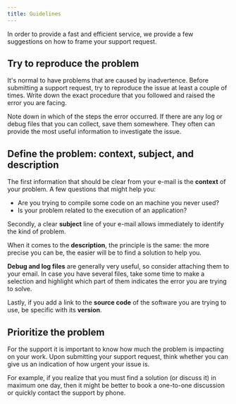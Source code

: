 ```yaml
---
title: Guidelines
---
```


In order to provide a fast and efficient service, we provide a few suggestions on how to frame your support request.

## Try to reproduce the problem

It's normal to have problems that are caused by inadvertence.
Before submitting a support request, try to reproduce the issue at least a couple of times.
Write down the exact procedure that you followed and raised the error you are facing.

Note down in which of the steps the error occurred.
If there are any log or debug files that you can collect, save them somewhere.
They often can provide the most useful information to investigate the issue.

## Define the problem: context, subject, and description

The first information that should be clear from your e-mail is the **context** of your problem.
A few questions that might help you:

- Are you trying to compile some code on an machine you never used?
- Is your problem related to the execution of an application?

Secondly, a clear **subject** line of your e-mail allows immediately to identify the kind of problem.

When it comes to the **description**, the principle is the same: the more precise you can be, the easier will be to find a solution to help you.

**Debug and log files** are generally very useful, so consider attaching them to your email.
In case you have several files, take some time to make a selection and highlight which part of them indicates the error you are trying to solve.

Lastly, if you add a link to the **source code** of the software you are trying to use, be specific with its **version**.

## Prioritize the problem

For the support it is important to know how much the problem is impacting on your work.
Upon submitting your support request, think whether you can give us an indication of how urgent your issue is.

For example, if you realize that you must find a solution (or discuss it) in maximum one day, then it might be better to book a one-to-one discussion or quickly contact the support by phone.
